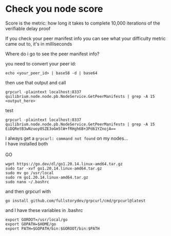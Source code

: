 # Check you node score

Score is the metric: how long it takes to complete 10,000 iterations of the verifiable delay proof

If you check your peer manifest info you can see what your difficulty metric came out to, it's in milliseconds

Where do i go to see the peer manifest info?

you need to convert your peer id:&#x20;

`echo <your_peer_id> | base58 -d | base64`&#x20;

then use that output and call&#x20;

`grpcurl -plaintext localhost:8337 quilibrium.node.node.pb.NodeService.GetPeerManifests | grep -A 15 <output_here>`



test

```
grpcurl -plaintext localhost:8337 quilibrium.node.node.pb.NodeService.GetPeerManifests | grep -A 15 EiDQRetB3wNzuoy0SZE3oGm5lW+fRHgh6B+3Pd61YZnojA==
```

I always get a  `grpcurl: command not found` on my nodes... \
I have installed both \
\
GO

```
wget https://go.dev/dl/go1.20.14.linux-amd64.tar.gz
sudo tar -xvf go1.20.14.linux-amd64.tar.gz
sudo mv go /usr/local
sudo rm go1.20.14.linux-amd64.tar.gz
sudo nano ~/.bashrc
```

&#x20;and then grpcurl with

```
go install github.com/fullstorydev/grpcurl/cmd/grpcurl@latest
```

and I have these variables in .bashrc

```
export GOROOT=/usr/local/go
export GOPATH=$HOME/go
export PATH=$GOPATH/bin:$GOROOT/bin:$PATH
```
